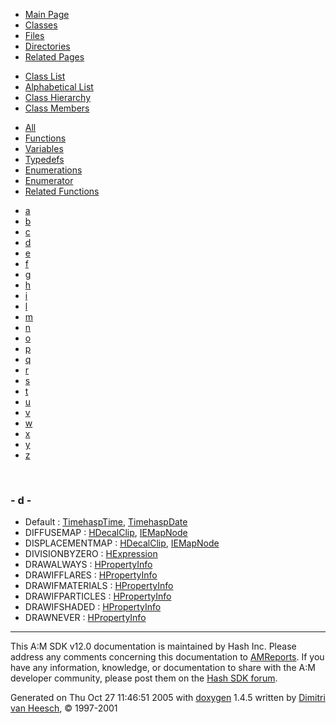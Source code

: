 <div class="tabs">

- [Main Page](index.md)
- <span id="current">[Classes](annotated.md)</span>
- [Files](files.md)
- [Directories](dirs.md)
- [Related Pages](pages.md)

</div>

<div class="tabs">

- [Class List](annotated.md)
- [Alphabetical List](classes.md)
- [Class Hierarchy](hierarchy.md)
- <span id="current">[Class Members](functions.md)</span>

</div>

<div class="tabs">

- [All](functions.md)
- [Functions](functions_func.md)
- [Variables](functions_vars.md)
- [Typedefs](functions_type.md)
- [Enumerations](functions_enum.md)
- <span id="current">[Enumerator](functions_eval.md)</span>
- [Related Functions](functions_rela.md)

</div>

<div class="tabs">

- [a](functions_eval.md#index_a)
- [b](functions_eval_0x62.md#index_b)
- [c](functions_eval_0x63.md#index_c)
- <span id="current">[d](functions_eval_0x64.md#index_d)</span>
- [e](functions_eval_0x65.md#index_e)
- [f](functions_eval_0x66.md#index_f)
- [g](functions_eval_0x67.md#index_g)
- [h](functions_eval_0x68.md#index_h)
- [i](functions_eval_0x69.md#index_i)
- [l](functions_eval_0x6c.md#index_l)
- [m](functions_eval_0x6d.md#index_m)
- [n](functions_eval_0x6e.md#index_n)
- [o](functions_eval_0x6f.md#index_o)
- [p](functions_eval_0x70.md#index_p)
- [q](functions_eval_0x71.md#index_q)
- [r](functions_eval_0x72.md#index_r)
- [s](functions_eval_0x73.md#index_s)
- [t](functions_eval_0x74.md#index_t)
- [u](functions_eval_0x75.md#index_u)
- [v](functions_eval_0x76.md#index_v)
- [w](functions_eval_0x77.md#index_w)
- [x](functions_eval_0x78.md#index_x)
- [y](functions_eval_0x79.md#index_y)
- [z](functions_eval_0x7a.md#index_z)

</div>

 

### <span id="index_d" class="anchor">- d -</span>

- Default : <a href="classTimehaspTime.md#68986ab776eb5d6b5a809a1c005a73007a1920d61156abc05a60135aefe8bc67" class="el">TimehaspTime</a>, <a href="classTimehaspDate.md#dca29a1140aadadfd92b34a02fa516ef7a1920d61156abc05a60135aefe8bc67" class="el">TimehaspDate</a>
- DIFFUSEMAP : <a href="classHDecalClip.md#dca29a1140aadadfd92b34a02fa516ef07923aa3cbb7e35db841f0bd0f5ff1b4" class="el">HDecalClip</a>, <a href="classIEMapNode.md#dca29a1140aadadfd92b34a02fa516ef07923aa3cbb7e35db841f0bd0f5ff1b4" class="el">IEMapNode</a>
- DISPLACEMENTMAP : <a href="classHDecalClip.md#dca29a1140aadadfd92b34a02fa516efd1812210c91a2902a6db9a4b327b700a" class="el">HDecalClip</a>, <a href="classIEMapNode.md#dca29a1140aadadfd92b34a02fa516efd1812210c91a2902a6db9a4b327b700a" class="el">IEMapNode</a>
- DIVISIONBYZERO : <a href="classHExpression.md#dca29a1140aadadfd92b34a02fa516ef488953e35b20e087dd47db90701f76d9" class="el">HExpression</a>
- DRAWALWAYS : <a href="classHPropertyInfo.md#938bb49d7705f658d715e113fbec5a3b090563064c468a940a62ce66b7aecb98" class="el">HPropertyInfo</a>
- DRAWIFFLARES : <a href="classHPropertyInfo.md#938bb49d7705f658d715e113fbec5a3bc7f2c4e5d9940cfff3aaa220b1c9e383" class="el">HPropertyInfo</a>
- DRAWIFMATERIALS : <a href="classHPropertyInfo.md#938bb49d7705f658d715e113fbec5a3bb3bc3a06f2d8f2c01cb89403763477b1" class="el">HPropertyInfo</a>
- DRAWIFPARTICLES : <a href="classHPropertyInfo.md#938bb49d7705f658d715e113fbec5a3bfccd94c2ee6df6af6f1c6ebe98c4fde2" class="el">HPropertyInfo</a>
- DRAWIFSHADED : <a href="classHPropertyInfo.md#938bb49d7705f658d715e113fbec5a3b3d509dabac59020987fbd1c560cdc261" class="el">HPropertyInfo</a>
- DRAWNEVER : <a href="classHPropertyInfo.md#938bb49d7705f658d715e113fbec5a3be0ff367e611bbdad74cb43f7a48fb9e9" class="el">HPropertyInfo</a>

------------------------------------------------------------------------

<span class="small">This A:M SDK v12.0 documentation is maintained by Hash Inc. Please address any comments concerning this documentation to [AMReports](http://www.hash.com/reports). If you have any information, knowledge, or documentation to share with the A:M developer community, please post them on the [Hash SDK forum](http://www.hash.com/forums/index.php?showforum=11).</span>

Generated on Thu Oct 27 11:46:51 2005 with [<span class="image placeholder" original-image-src="doxygen.png" original-image-title="" height="45" width="100" align="middle" border="0">doxygen</span>](http://www.doxygen.org/index.html) 1.4.5 written by [Dimitri van Heesch](mailto:dimitri@stack.nl), © 1997-2001
